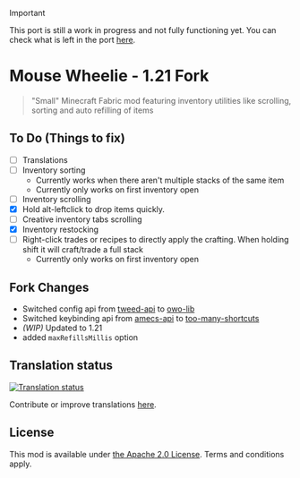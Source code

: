 
> [!IMPORTANT]  
> This port is still a work in progress and not fully functioning yet. You can check what is left in the port [here](#to-do-things-to-fix).

# Mouse Wheelie - 1.21 Fork

> "Small" Minecraft Fabric mod featuring inventory utilities like scrolling, sorting and auto refilling of items

## To Do (Things to fix)

- [ ] Translations
- [ ] Inventory sorting
    - Currently works when there aren't multiple stacks of the same item
    - Currently only works on first inventory open
- [ ] Inventory scrolling
- [X] Hold alt-leftclick to drop items quickly.
- [ ] Creative inventory tabs scrolling
- [X] Inventory restocking
- [ ] Right-click trades or recipes to directly apply the crafting. When holding shift it will craft/trade a full stack
    - Currently only works on first inventory open

## Fork Changes
- Switched config api from [tweed-api](https://github.com/Siphalor/tweed-api) to [owo-lib](https://github.com/wisp-forest/owo-lib)
- Switched keybinding api from [amecs-api](https://github.com/Siphalor/amecs-api) to [too-many-shortcuts](https://github.com/wyatt-herkamp/too-many-shortcuts)
- *(WIP)* Updated to 1.21
- added `maxRefillsMillis` option

## Translation status

[![Translation status](https://weblate.siphalor.de/widgets/mouse-wheelie/-/lang/multi-auto.svg)](https://weblate.siphalor.de/engage/mouse-wheelie/)

Contribute or improve translations [here](https://weblate.siphalor.de/engage/mouse-wheelie).

## License

This mod is available under [the Apache 2.0 License](./LICENSE.md). Terms and conditions apply.
